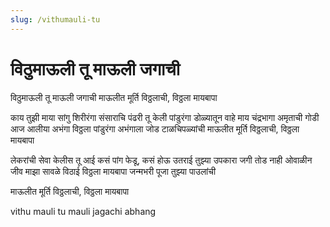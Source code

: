 ```yaml
---
slug: /vithumauli-tu
---
```


# विठुमाऊली तू माऊली जगाची 
विठुमाऊली तू माऊली जगाची
माऊलीत मूर्ति विठ्ठलाची, विठ्ठला मायबापा

काय तुझी माया सांगु शिरीरंगा
संसाराचि पंढरी तू केली पांडुरंगा
डोळ्यातून वाहे माय चंद्रभागा
अमृताची गोडी आज आलीया अभंगा
विठ्ठला पांडुरंगा
अभंगाला जोड टाळचिपळ्यांची
माऊलीत मूर्ति विठ्ठलाची, विठ्ठला मायबापा

लेकरांची सेवा केलीस तू आई
कसं पांग फेडू, कसं होऊ उतराई
तुझ्या उपकारा जगी तोड नाही
ओवाळीन जीव माझा सावळे विठाई
विठ्ठला मायबापा
जन्मभरी पूजा तुझ्या पाउलांची


माऊलीत मूर्ति विठ्ठलाची, विठ्ठला मायबापा


<span class='index-text'> vithu mauli tu mauli jagachi abhang</span>